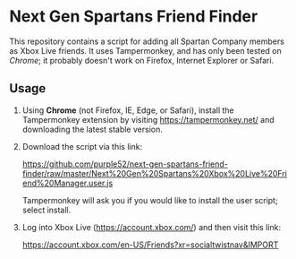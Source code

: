 # Next Gen Spartans Friend Finder

This repository contains a script for adding all Spartan Company members as Xbox Live friends. It uses Tampermonkey,
and has only been tested on *Chrome*; it probably doesn't work on Firefox, Internet Explorer or Safari.

## Usage

1. Using **Chrome** (not Firefox, IE, Edge, or Safari), install the Tampermonkey extension by visiting https://tampermonkey.net/ and downloading the latest stable version.
2. Download the script via this link:

    https://github.com/purple52/next-gen-spartans-friend-finder/raw/master/Next%20Gen%20Spartans%20Xbox%20Live%20Friend%20Manager.user.js
    
    Tampermonkey will ask you if you would like to install the user script; select install.
3. Log into Xbox Live (https://account.xbox.com/) and then visit this link:

    https://account.xbox.com/en-US/Friends?xr=socialtwistnav&IMPORT
